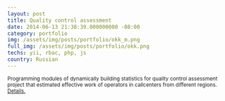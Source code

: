 ```yaml
---
layout: post
title: Quality control assessment
date: 2014-06-13 21:38:39.000000000 -08:00
category: portfolio
img: /assets/img/posts/portfolio/okk_m.png
full_img: /assets/img/posts/portfolio/okk.png
techs: yii, rbac, php, js
country: Russian 
---
```


<small>
  Programming modules of dynamically building statistics for quality control assessment project that estimated effective work of operators in callcenters from different regions. <a href="http://www.callcenter.telecontact.ru/gl_5_1_5_6.html"> Details.</a>
</small>